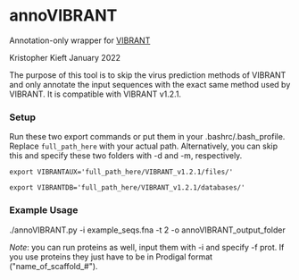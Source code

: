 # annoVIBRANT
Annotation-only wrapper for [VIBRANT](https://github.com/AnantharamanLab/VIBRANT)

Kristopher Kieft
January 2022

The purpose of this tool is to skip the virus prediction methods of VIBRANT and only annotate the input sequences with the exact same method used by VIBRANT. It is compatible with VIBRANT v1.2.1. 

### Setup
Run these two export commands or put them in your .bashrc/.bash_profile. Replace `full_path_here` with your actual path. Alternatively, you can skip this and specify these two folders with -d and -m, respectively. 

`export VIBRANTAUX='full_path_here/VIBRANT_v1.2.1/files/'`

`export VIBRANTDB='full_path_here/VIBRANT_v1.2.1/databases/'`

 
### Example Usage
./annoVIBRANT.py -i example_seqs.fna -t 2 -o annoVIBRANT_output_folder

_Note_: you can run proteins as well, input them with -i and specify -f prot. If you use proteins they just have to be in Prodigal format ("name_of_scaffold_#"). 
